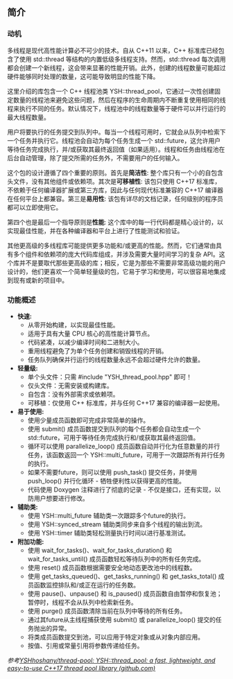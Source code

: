 ## 简介


### 动机

多线程是现代高性能计算必不可少的技术。自从 C++11 以来，C++ 标准库已经包含了使用 std::thread 等结构的内置低级多线程支持。然而，std::thread 每次调用都会创建一个新线程，这会带来显著的性能开销。此外，创建的线程数量可能超过硬件能够同时处理的数量，这可能导致明显的性能下降。

这里介绍的库包含一个 C++ 线程池类 YSH::thread_pool，它通过一次性创建固定数量的线程池来避免这些问题，然后在程序的生命周期内不断重复使用相同的线程来执行不同的任务。默认情况下，线程池中的线程数量等于硬件可以并行运行的最大线程数量。

用户将要执行的任务提交到队列中。每当一个线程可用时，它就会从队列中检索下一个任务并执行它。线程池会自动为每个任务生成一个 std::future，这允许用户等待任务完成执行，并/或获取其最终返回值（如果适用）。线程和任务由线程池在后台自动管理，除了提交所需的任务外，不需要用户的任何输入。

这个包的设计遵循了四个重要的原则。首先是**简洁性**: 整个库只有一个小的自包含头文件，没有其他组件或依赖项。其次是**可移植性**: 该包只使用 C++17 标准库，不依赖于任何编译器扩展或第三方库，因此与任何现代标准兼容的 C++17 编译器在任何平台上都兼容。第三是**易用性**: 该包有详尽的文档记录，任何级别的程序员都可以立即使用它。

第四个也是最后一个指导原则是**性能**: 这个库中的每一行代码都是精心设计的，以实现最佳性能，并在各种编译器和平台上进行了性能测试和验证。

其他更高级的多线程库可能提供更多功能和/或更高的性能。然而，它们通常由具有多个组件和依赖项的庞大代码库组成，并涉及需要大量时间学习的复杂 API。这个库并不是要取代那些更高级的库；相反，它是为那些不需要非常高级功能的用户设计的，他们更喜欢一个简单轻量级的包，它易于学习和使用，可以很容易地集成到现有或新的项目中。

### 功能概述

- **快速:**
  - 从零开始构建，以实现最佳性能。
  - 适用于具有大量 CPU 核心的高性能计算节点。
  - 代码紧凑，以减少编译时间和二进制大小。
  - 重用线程避免了为单个任务创建和销毁线程的开销。
  - 任务队列确保并行运行的线程数量永远不会超过硬件允许的数量。
- **轻量级:**
  - 单个头文件：只需 #include "YSH_thread_pool.hpp" 即可！
  - 仅头文件：无需安装或构建库。
  - 自包含：没有外部需求或依赖项。
  - 可移植：仅使用 C++ 标准库，并与任何 C++17 兼容的编译器一起使用。
- **易于使用:**
  - 使用少量成员函数即可完成非常简单的操作。
  - 使用 submit() 成员函数提交到队列的每个任务都会自动生成一个 std::future，可用于等待任务完成执行和/或获取其最终返回值。
  - 循环可以使用 parallelize_loop() 成员函数自动并行化为任意数量的并行任务，该函数返回一个 YSH::multi_future，可用于一次跟踪所有并行任务的执行。
  - 如果不需要future，则可以使用 push_task() 提交任务，并使用 push_loop() 并行化循环 - 牺牲便利性以获得更高的性能。
  - 代码使用 Doxygen 注释进行了彻底的记录 - 不仅是接口，还有实现，以防用户想要进行修改。
- **辅助类:**
  - 使用 YSH::multi_future 辅助类一次跟踪多个future的执行。
  - 使用 YSH::synced_stream 辅助类同步来自多个线程的输出到流。
  - 使用 YSH::timer 辅助类轻松测量执行时间以进行基准测试。
- **附加功能:**
  - 使用 wait_for_tasks()、wait_for_tasks_duration() 和 wait_for_tasks_until() 成员函数轻松等待队列中的所有任务完成。
  - 使用 reset() 成员函数根据需要安全地动态更改池中的线程数。
  - 使用 get_tasks_queued()、get_tasks_running() 和 get_tasks_total() 成员函数监控排队和/或正在运行的任务数。
  - 使用 pause()、unpause() 和 is_paused() 成员函数自由暂停和恢复池；暂停时，线程不会从队列中检索新任务。
  - 使用 purge() 成员函数清除当前在队列中等待的所有任务。
  - 通过其future从主线程捕获使用 submit() 或 parallelize_loop() 提交的任务抛出的异常。
  - 将类成员函数提交到池，可以应用于特定对象或从对象内部应用。
  - 按值、引用或常量引用将参数传递给任务。

*参考[YSHhoshany/thread-pool: YSH::thread_pool: a fast, lightweight, and easy-to-use C++17 thread pool library (github.com)](https://github.com/YSHhoshany/thread-pool)*

